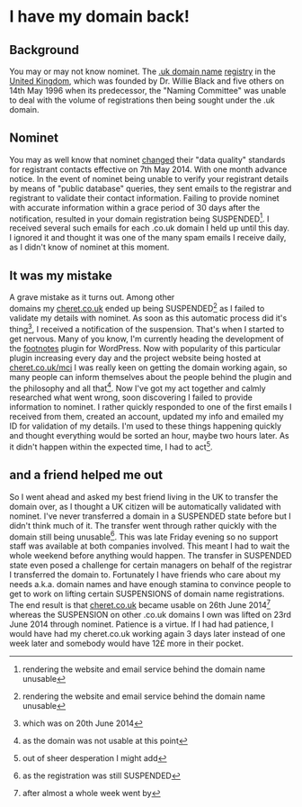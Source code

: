 # I have my domain back!


## Background

You may or may not know nominet. The [.uk domain name](http://en.wikipedia.org/wiki/.uk ".uk") [registry](http://en.wikipedia.org/wiki/Domain_name_registry "Domain name registry") in the [United Kingdom](http://en.wikipedia.org/wiki/United_Kingdom "United Kingdom"), which was founded by Dr. Willie Black and five others on 14th May 1996 when its predecessor, the "Naming Committee" was unable to deal with the volume of registrations then being sought under the .uk domain.

## Nominet

You may as well know that nominet [changed](http://www.nominet.org.uk/how-participate/policy-development/current-policy-discussions-and-consultations/data-quality-policy) their "data quality" standards for registrant contacts effective on 7th May 2014. With one month advance notice. In the event of nominet being unable to verify your registrant details by means of "public database" queries, they sent emails to the registrar and registrant to validate their contact information. Failing to provide nominet with accurate information within a grace period of 30 days after the notification, resulted in your domain registration being SUSPENDED[^1]. I received several such emails for each .co.uk domain I held up until this day. I ignored it and thought it was one of the many spam emails I receive daily, as I didn't know of nominet at this moment.

## It was my mistake

A grave mistake as it turns out. Among other domains my [cheret.co.uk](http://cheret.co.uk) ended up being SUSPENDED[^2] as I failed to validate my details with nominet. As soon as this automatic process did it's thing[^3], I received a notification of the suspension. That's when I started to get nervous. Many of you know, I'm currently heading the development of the [footnotes](http://wordpress.org/plugins/footnotes) plugin for WordPress. Now with popularity of this particular plugin increasing every day and the project website being hosted at [cheret.co.uk/mci](/?page_id=29186) I was really keen on getting the domain working again, so many people can inform themselves about the people behind the plugin and the philosophy and all that[^4]. Now I've got my act together and calmly researched what went wrong, soon discovering I failed to provide information to nominet. I rather quickly responded to one of the first emails I received from them, created an account, updated my info and emailed my ID for validation of my details. I'm used to these things happening quickly and thought everything would be sorted an hour, maybe two hours later. As it didn't happen within the expected time, I had to act[^5].

## and a friend helped me out

So I went ahead and asked my best friend living in the UK to transfer the domain over, as I thought a UK citizen will be automatically validated with nominet. I've never transferred a domain in a SUSPENDED state before but I didn't think much of it. The transfer went through rather quickly with the domain still being unusable[^6]. This was late Friday evening so no support staff was available at both companies involved. This meant I had to wait the whole weekend before anything would happen. The transfer in SUSPENDED state even posed a challenge for certain managers on behalf of the registrar I transferred the domain to. Fortunately I have friends who care about my needs a.k.a. domain names and have enough stamina to convince people to get to work on lifting certain SUSPENSIONS of domain name registrations. The end result is that [cheret.co.uk](http://cheret.co.uk) became usable on 26th June 2014[^7] whereas the SUSPENSION on other .co.uk domains I own was lifted on 23rd June 2014 through nominet. Patience is a virtue. If I had had patience, I would have had my cheret.co.uk working again 3 days later instead of one week later and somebody would have 12£ more in their pocket.

[^1]: rendering the website and email service behind the domain name unusable
[^2]: rendering the website and email service behind the domain name unusable
[^3]: which was on 20th June 2014
[^4]: as the domain was not usable at this point
[^5]: out of sheer desperation I might add
[^6]: as the registration was still SUSPENDED
[^7]: after almost a whole week went by


